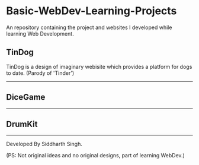 # Basic-WebDev-Learning-Projects
An repository containing the project and websites I developed while learning Web Development.


## TinDog
TinDog is a design of imaginary webisite which provides a platform for dogs to date. (Parody of 'Tinder')


---



## DiceGame



---



## DrumKit


---

Developed By Siddharth Singh. 

(PS: Not original ideas and no original designs, part of learning WebDev.)
